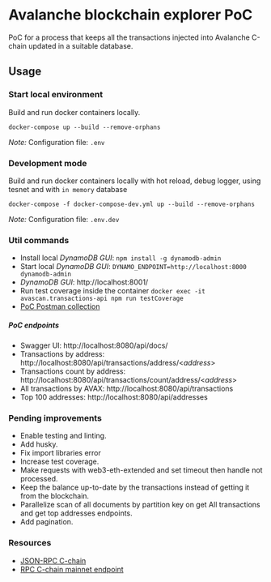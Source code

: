 # Avalanche blockchain explorer PoC
PoC for a process that keeps all the transactions injected into Avalanche C-chain updated in a suitable database.
## Usage
### Start local environment
Build and run docker containers locally. 
```
docker-compose up --build --remove-orphans
```
_Note:_ Configuration file: `.env`
### Development mode 
Build and run docker containers locally with hot reload, debug logger, using tesnet and with `in memory` database

```
docker-compose -f docker-compose-dev.yml up --build --remove-orphans
```
_Note:_ Configuration file: `.env.dev`

### Util commands
- Install local _DynamoDB GUI_: `npm install -g dynamodb-admin`
- Start local _DynamoDB GUI_: `DYNAMO_ENDPOINT=http://localhost:8000 dynamodb-admin`
- _DynamoDB GUI_: http://localhost:8001/
- Run test coverage inside the container `docker exec -it avascan.transactions-api npm run testCoverage`
- [PoC Postman collection](./Avascan.postman_collection.json)

##### PoC endpoints
- Swagger UI: http://localhost:8080/api/docs/
- Transactions by address: http://localhost:8080/api/transactions/address/<*address*>
- Transactions count by address: http://localhost:8080/api/transactions/count/address/<*address*>
- All transactions by AVAX: http://localhost:8080/api/transactions
- Top 100 addresses: http://localhost:8080/api/addresses

### Pending improvements
- Enable testing and linting.
- Add husky.
- Fix import libraries error
- Increase test coverage.
- Make requests with web3-eth-extended and set timeout then handle not processed.
- Keep the balance up-to-date by the transactions instead of getting it from the blockchain.
- Parallelize scan of all documents by partition key on get All transactions and get top addresses endpoints.
- Add pagination.

### Resources
- [JSON-RPC C-chain](https://docs.infura.io/infura/networks/ethereum/json-rpc-methods)
- [RPC C-chain mainnet endpoint](https://api.avax.network/ext/bc/C/rpc)
